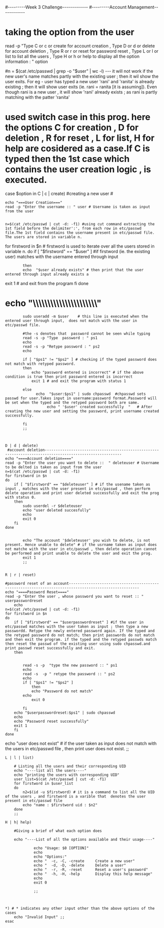 #---------Week 3 Challenge-------------
#---------Account Management------------

# taking the option from the user

read -p "Type C or c or create for account creation , Type D or d or delete for account deletion , Type R or r or reset for password reset , Type L or l or list to list all the users , Type H or h or help to display all the option information : " option

#n = $(cat /etc/passwd | grep -o "$user" | wc -l) --- it will not work if the new user's name matches partly with the existing user ; then it wil show the user exits. For eg - user has typed a new user 'rani' and 'ranita' is already existing ; then it will show user exits (ie. rani = ranita [it is assuming]). Even though rani is a new user , it will show 'rani' already exists ; as rani is partly matching with the patter 'ranita'

# used switch case in this prog. here the options C for creation , D for deletion , R for reset , L for list, H for help are cosidered as a case.If C is typed then the 1st case which contains the user creation logic , is executed.

case $option in
       	C | c | create)
	#creating a new user
	#
	
	echo "===User Creation==="
	read -p "Enter the username :: " user # Username is taken as input from the user
	
 	
	n=$(cat /etc/passwd | cut -d: -f1) #using cut command extracting the 1st field before the delimiter':', from each row in etc/passwd file.The 1st field contains the username present in etc/passwd file. The users are stored in variable n.
for firstword in $n  # firstword is used to iterate over all the users stored in variable n.
	do
		if [ "$firstword" == "$user" ] #if firstword (ie. the existing user) matches with the username entered through input
	
		
		 	then 
		 	echo  "$user already exists" # then print that the user entered through input already exists a
exit 1 # and exit from the program
fi
done

# echo "\\\\\\\\\\\\\\\\\\\\\\\\\\\\\\\\\\\\\\\\\\\\"

    		sudo useradd -m $user	 # this line is executed when the entered user through input,  does not match with the user in etc/passwd file.

           	#the -s denotes that  password cannot be seen while typing
    		read -s -p "Type  password : " ps1
    		echo
    		read -s -p "Retype password : " ps2
    		echo

    		if [ "$ps1" != "$ps2" ] # checking if the typed password does not match with retyped password.
    		then
    			echo "password entered is incorrect" # if the above condition is true then print password entered is incorrect
    			exit 1 # and exit the program with status 1

    		else
    		      echo  "$user:$ps1" | sudo chpasswd  #chpasswd sets passwd for user.Takes input in username:password format.Password will be set when the typed and the retyped password both are same.
                       echo " '$user' created successfully  "	# After creating the new user and setting the password, print username created successfully.

    		fi
    		;;



    D | d | delete)
     #account deletion---------------------------------------------------------------------------------------------------------
    echo "====Account deletion===="
    read -p "Enter the user you want to delete ::  " deleteuser # Username to be delted is taken as input from the user
    n=$(cat /etc/passwd | cut -d: -f1)
    for firstword in $n
    do
    	if [ "$firstword" == "$deleteuser" ] # if the usename taken as input , matches with the user present in etc/passwd , then perform delete operation and print user deleted successfully and exit the prog with status 0.
    	then
    		sudo userdel -r $deleteuser
    		echo "user deleted succesfully"
    		echo
    		exit 0
    	fi
    done


    		echo "The account '$deleteuser' you wish to delete, is not present. Hence unable to delete" # if the usrname taken as input does not matche with the user in etc/passwd , then delete operation cannot be performed and print unable to delete the user and exit the prog.
    		exit 1
    		;;


    R | r | reset)

    #password reset of an account------------------------------------------------------------------------------------------------------
    echo "====Password Reset===="
    read -p "Enter the user , whose password you want to reset :: " userpasswordreset
        echo
    n=$(cat /etc/passwd | cut -d: -f1)
    for firstword in $n
    do
    	if [ "$firstword" == "$userpasswordreset" ] #if the user in etc/passwd matches with the user taken as input ; then type a new passwordd. Retype the newly entered password again. If the typed and the retyped password do not match; then print passwords do not match and then exit the program. if the typed and the retyped passwds match then reset the passwd of the existing user using sudo chpasswd.and print passwd reset successfully and exit.
    	then


    		read -s -p  "type the new password :: " ps1
    		echo
    		read -s  -p " retype the password :: " ps2
    		echo
    		if [ "$ps1" != "$ps2" ]
    			then
    			echo "Password do not match"
    		echo
    			exit 0

    		fi
    	echo "$userpasswordreset:$ps1" | sudo chpasswd
    	echo
    	echo "Password reset successfully"
    	exit 1
    	fi
    done

echo "user does not exist" # if the user taken as input does not match with the users in etc/passwd file , then print user does not exist.
;;

    L | l | list)

    	# Listing all the users and their corresponding UID
    	echo "----list all the users----"
    	echo "printing the users with corresponding UID"
    	user_list=$(cat /etc/passwd | cut -d: -f1)
    	for firstword in $user_list
    	do
    		n2=$(id -u $firstword) # it is a command to list all the UID of the users , and firstword is a varible that  denotes the user present in etc/passwd file
    		echo "name : $firstword uid : $n2"
    	done
    	;;

    H | h| help)

    	#Giving a brief of what each option does

    	echo "----List of all the options available and their usage----"

                 echo "Usage: $0 [OPTION]"
                 echo
                 echo "Options:"
                 echo "  -c, -C, -create     Create a new user"
                 echo "  -d, -D, -delete     Delete a user"
                 echo "  -r, -R, -reset      Reset a user's password"
                 echo "  -h, -H, -help       Display this help message"
                 echo
                 exit 0

                 ;;



    *) # * indicates any other input other than the above options of the cases
    	echo "Invalid Input" ;;
    esac
